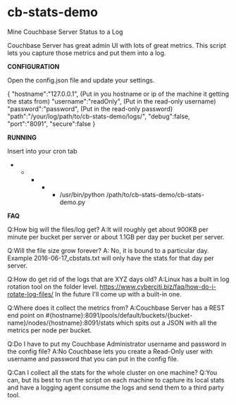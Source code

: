 # cb-stats-demo
Mine Couchbase Server Status to a Log

Couchbase Server has great admin UI with lots of great metrics.
This script lets you capture those metrics and put them into a log.


**CONFIGURATION** 

Open the config.json file and update your settings.

{
"hostname":"127.0.0.1",   (Put in you hostname or ip of the machine it getting the stats from)
"username":"readOnly",    (Put in the read-only username)
"password":"password",    (Put in the read-only password)
"path":"/your/log/path/to/cb-stats-demo/logs/",
"debug":false,
"port":"8091",
"secure":false
}

**RUNNING**

Insert into your cron tab 
* * * * * /usr/bin/python /path/to/cb-stats-demo/cb-stats-demo.py


**FAQ**

Q:How big will the files/log get?
A:It will roughly get about 900KB per minute per bucket per server or about 1.1GB per day per bucket per server.

Q:Will the file size grow forever?
A: No, it is bound to a particular day. Example 2016-06-17_cbstats.txt will only have the stats for that day per server.

Q:How do get rid of the logs that are XYZ days old?
A:Linux has a built in log rotation tool on the folder level. https://www.cyberciti.biz/faq/how-do-i-rotate-log-files/
In the future I'll come up with a built-in one.

Q:Where does it collect the metrics from?
A:Couchbase Server has a REST end point on #{hostname}:8091/pools/default/buckets/{bucket-name}/nodes/{hostname}:8091/stats
which spits out a JSON with all the metrics per node per bucket.

Q:Do I have to put my Couchbase Administrator username and password in the config file?
A:No Couchbase lets you create a Read-Only user with username and password that you can put in the config file.

Q:Can I collect all the stats for the whole cluster on one machine?
Q:You can, but its best to run the script on each machine to capture its local stats and have a logging agent consume the logs and send them to a third party tool.
